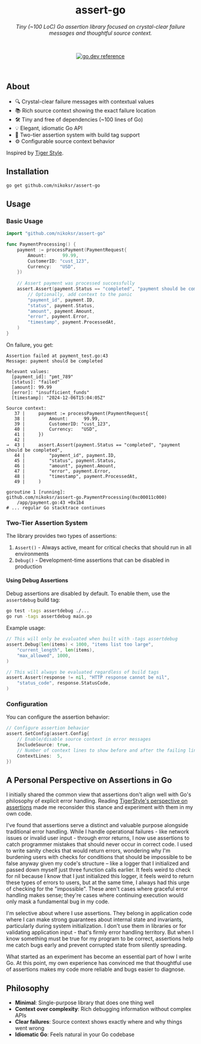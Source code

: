 <div align="center">

&nbsp;
<h1>assert-go</h1>
<p><i>Tiny (~100 LoC) Go assertion library focused on crystal-clear failure messages and thoughtful source context.</i></p>

&nbsp;

[![go.dev reference](https://img.shields.io/badge/go.dev-reference-007d9c?logo=go&logoColor=white&style=flat)](https://pkg.go.dev/github.com/nikoksr/assert-go)
</div>

&nbsp;

## About

- 🔍 Crystal-clear failure messages with contextual values
- 📚 Rich source context showing the exact failure location
- 🛠 Tiny and free of dependencies (~100 lines of Go)
- 💡 Elegant, idiomatic Go API
- 🎯 Two-tier assertion system with build tag support
- ⚙️ Configurable source context behavior

Inspired by [Tiger Style](https://github.com/tigerbeetle/tigerbeetle/blob/main/docs/TIGER_STYLE.md#safety).

## Installation

```bash
go get github.com/nikoksr/assert-go
```

## Usage

### Basic Usage

```go
import "github.com/nikoksr/assert-go"

func PaymentProcessing() {
    payment := processPayment(PaymentRequest{
        Amount:      99.99,
        CustomerID: "cust_123",
        Currency:   "USD",
    })
    
    // Assert payment was processed successfully
    assert.Assert(payment.Status == "completed", "payment should be completed",
        // Optionally, add context to the panic
        "payment_id", payment.ID,
        "status", payment.Status,
        "amount", payment.Amount,
        "error", payment.Error,
        "timestamp", payment.ProcessedAt,
    )
}
```

On failure, you get:

```
Assertion failed at payment_test.go:43
Message: payment should be completed

Relevant values:
  [payment_id]: "pmt_789"
  [status]: "failed"
  [amount]: 99.99
  [error]: "insufficient_funds"
  [timestamp]: "2024-12-06T15:04:05Z"

Source context:
   37 |     payment := processPayment(PaymentRequest{
   38 |         Amount:      99.99,
   39 |         CustomerID: "cust_123",
   40 |         Currency:   "USD",
   41 |     })
   42 |
→  43 |     assert.Assert(payment.Status == "completed", "payment should be completed",
   44 |         "payment_id", payment.ID,
   45 |         "status", payment.Status,
   46 |         "amount", payment.Amount,
   47 |         "error", payment.Error,
   48 |         "timestamp", payment.ProcessedAt,
   49 |     )

goroutine 1 [running]:
github.com/nikoksr/assert-go.PaymentProcessing(0xc00011c000)
    /app/payment.go:43 +0x1b4
# ... regular Go stacktrace continues
```

### Two-Tier Assertion System

The library provides two types of assertions:

1. `Assert()` - Always active, meant for critical checks that should run in all environments
2. `Debug()` - Development-time assertions that can be disabled in production

#### Using Debug Assertions

Debug assertions are disabled by default. To enable them, use the `assertdebug` build tag:

```bash
go test -tags assertdebug ./...
go run -tags assertdebug main.go
```

Example usage:

```go
// This will only be evaluated when built with -tags assertdebug
assert.Debug(len(items) < 1000, "items list too large",
    "current_length", len(items),
    "max_allowed", 1000,
)

// This will always be evaluated regardless of build tags
assert.Assert(response != nil, "HTTP response cannot be nil",
    "status_code", response.StatusCode,
)
```

### Configuration

You can configure the assertion behavior:

```go
// Configure assertion behavior
assert.SetConfig(assert.Config{
    // Enable/disable source context in error messages
    IncludeSource: true,
    // Number of context lines to show before and after the failing line
    ContextLines:  5,
})
```

## A Personal Perspective on Assertions in Go

I initially shared the common view that assertions don't align well with Go's philosophy of explicit error handling. Reading [TigerStyle's perspective on assertions](https://github.com/tigerbeetle/tigerbeetle/blob/main/docs/TIGER_STYLE.md#safety) made me reconsider this stance and experiment with them in my own code.

I've found that assertions serve a distinct and valuable purpose alongside traditional error handling. While I handle operational failures - like network issues or invalid user input - through error returns, I now use assertions to catch programmer mistakes that should never occur in correct code. I used to write sanity checks that would return errors, wondering why I'm burdening users with checks for conditions that should be impossible to be false anyway given my code's structure – like a logger that I initialized and passed down myself just three function calls earlier. It feels weird to check for nil because I know that I just initialized this logger, it feels weird to return these types of errors to users, but at the same time, I always had this urge of checking for the "impossible". These aren't cases where graceful error handling makes sense; they're cases where continuing execution would only mask a fundamental bug in my code.

I'm selective about where I use assertions. They belong in application code where I can make strong guarantees about internal state and invariants, particularly during system initialization. I don't use them in libraries or for validating application input - that's firmly error handling territory. But when I know something must be true for my program to be correct, assertions help me catch bugs early and prevent corrupted state from silently spreading.

What started as an experiment has become an essential part of how I write Go. At this point, my own experience has convinced me that thoughtful use of assertions makes my code more reliable and bugs easier to diagnose.

## Philosophy

- **Minimal**: Single-purpose library that does one thing well
- **Context over complexity**: Rich debugging information without complex APIs
- **Clear failures**: Source context shows exactly where and why things went wrong
- **Idiomatic Go**: Feels natural in your Go codebase
